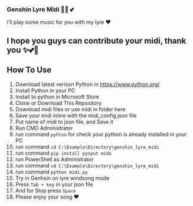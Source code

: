 ### Genshin Lyre Midi 🎼🎵 💕
i'll play some music for you with my lyre ❤

## I hope you guys can contribute your midi, thank you ✨💕🎼

## How To Use
1. Download latest verison Python in https://www.python.org/
2. Install Python in your PC
3. Install to python in Microsoft Store
4. Clone or Download This Repository
5. Download midi files or use midi in folder here
6. Save your midi inline with the midi_config.json file
7. Put name of midi to json file, and Save it
9. Run CMD Administrator
10. run command ```pyhton``` for check your python is already installed in your PC
11. run command ```cd C:\Example\Directory\genshin_lyre_midi```
12. run command ```pip install pynput mido```
13. run PowerShell as Administrator
14. run command ```cd C:\Example\Directory\genshin_lyre_midi```
15. run command ```python midi.py```
16. Try in Genhsin on lyre windsong mode
17. Press ```Tab + key``` in your json file
18. And for Stop press ```Space```
19. Please enjoy your song ❤

